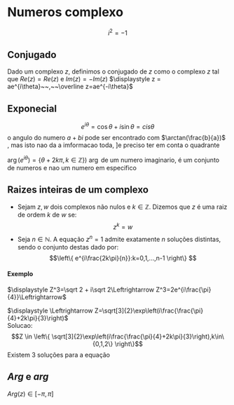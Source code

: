 # Numeros complexo
$$i^2 =-1$$
## Conjugado

Dado um complexo $z$, definimos o conjugado de $z$ como o complexo $z$ tal que $Re (z) = Re(z)$ e $Im(z) =−Im(z)$
$\displaystyle z = ae^{i\theta}~~,~~\overline z=ae^{-i\theta}$ 


## Exponecial
$$e^{i\theta}=\cos\theta+i\sin\theta=cis\theta$$
o angulo do numero $a+bi$ pode ser encontrado com $\arctan(\frac{b}{a})$ , mas isto nao da a imformacao toda, ]e preciso ter em conta o quadrante

$\arg(e^{i\theta} )= \{ \theta + 2k\pi,k\in\mathbb Z \})$   $\arg$ de um numero imaginario, é um conjunto de numeros e nao um numero em especifico

## Raizes inteiras de um complexo 
- Sejam $z, w$ dois complexos não nulos e $k ∈ \mathbb Z$. Dizemos que $z$ é uma raiz de ordem $k$ de $w$ se: $$z^k=w$$
- Seja $n ∈ \mathbb N$. A equação $z ^n = 1$ admite exatamente $n$ soluções distintas, sendo o conjunto destas dado por: $$\left\{ e^{i\frac{2k\pi}{n}}:k=0,1,...,n-1 \right\} $$
#### Exemplo 
$\displaystyle Z^3=\sqrt 2 + i\sqrt 2\Leftrightarrow Z^3=2e^{i\frac{\pi}{4}}\Leftrightarrow$

$\displaystyle \Leftrightarrow Z=\sqrt[3]{2}\exp\left(i\frac{\frac{\pi}{4}+2k\pi}{3}\right)$  
Solucao: $$Z \in \left\{ \sqrt[3]{2}\exp\left(i\frac{\frac{\pi}{4}+2k\pi}{3}\right),k\in\{0,1,2\} \right\}$$ Existem 3 soluções para a equação

## $Arg$ e $arg$ 

$Arg(z)\in [-\pi,\pi]$ 


